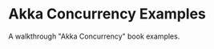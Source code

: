 Akka Concurrency Examples
=========================

A walkthrough "Akka Concurrency" book examples.
